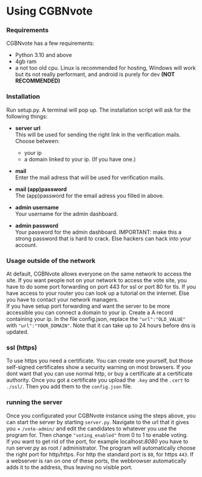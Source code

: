 # Using CGBNvote
### Requirements 
CGBNvote has a few requirements:
 - Python 3.10 and above
 - 4gb ram
 - a not too old cpu. 
Linux is recommended for hosting, Windows will work but its not really performant, and android is purely for dev **(NOT RECOMMENDED)**

### Installation
Run setup.py. A terminal will pop up. The installation script will ask for the following things:  

 - **server url**   
This will be used for sending the right link in the verification mails.
Choose between:  
   - your ip  
   - a domain linked to your ip. (If you have one.)

 - **mail**  
Enter the mail adress that will be used for verification mails.

 - **mail (app)password**  
The (app)password for the email adress you filled in above.

 - **admin username**  
Your username for the admin dashboard.

 - **admin password**  
Your password for the admin dashboard.
IMPORTANT: make this a strong password that is hard to crack. Else hackers can hack into your account.  

### Usage outside of the network
At default, CGBNvote allows everyone on the same network to access the site. If you want people not on your network to access the vote site, you have to do some port forwarding on port 443 for ssl or port 80 for tls. If you have access to your router you can look up a tutorial on the internet. Else you have to contact your network managers.  
If you have setup port forwarding and want the server to be more accessible you can connect a domain to your ip. Create a A record containing your ip. In the file config.json, replace the `"url":"OLD_VALUE"` with `"url":"YOUR_DOMAIN"`. Note that it can take up to 24 hours before dns is updated.

### ssl (https)
To use https you need a certificate. You can create one yourself, but those self-signed certificates show a security warning on most browsers. If you dont want that you can use normal http, or buy a certificate at a certificate authority.
Once you got a certificate you upload the `.key` and the `.cert` to `./ssl/`. Then you add them to the `config.json` file.

### running the server
Once you configurated your CGBNvote instance using the steps above, you can start the server by starting `server.py`. Navigate to the url that it gives you + `/vote-admin/` and edit the candidates to whatever you use the program for. Then change `"voting_enabled"` from 0 to 1 to enable voting.  
If you want to get rid of the port, for example localhost:*8080* you have to run server.py as root / administrator. The program will automatically choose the right port for http/https. For http the standard port is `80`, for https `443`. If a webserver is ran on one of these ports, the webbrowser automatically adds it to the address, thus leaving no visible port.
